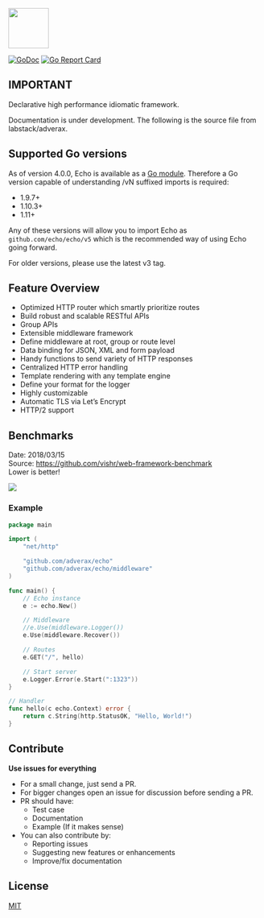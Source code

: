 <a href="https://echo.labstack.com"><img height="80" src="https://cdn.labstack.com/images/echo-logo.svg"></a>

[![GoDoc](http://img.shields.io/badge/go-documentation-blue.svg?style=flat-square)](http://godoc.org/github.com/adverax/echo)
[![Go Report Card](https://goreportcard.com/badge/github.com/adverax/echo?style=flat-square)](https://goreportcard.com/report/github.com/adverax/echo)

## IMPORTANT
Declarative high performance idiomatic framework.

Documentation is under development. 
The following is the source file from labstack/adverax.

## Supported Go versions

As of version 4.0.0, Echo is available as a [Go module](https://github.com/golang/go/wiki/Modules).
Therefore a Go version capable of understanding /vN suffixed imports is required:

- 1.9.7+
- 1.10.3+
- 1.11+

Any of these versions will allow you to import Echo as `github.com/echo/echo/v5` which is the recommended
way of using Echo going forward.

For older versions, please use the latest v3 tag.

## Feature Overview

- Optimized HTTP router which smartly prioritize routes
- Build robust and scalable RESTful APIs
- Group APIs
- Extensible middleware framework
- Define middleware at root, group or route level
- Data binding for JSON, XML and form payload
- Handy functions to send variety of HTTP responses
- Centralized HTTP error handling
- Template rendering with any template engine
- Define your format for the logger
- Highly customizable
- Automatic TLS via Let’s Encrypt
- HTTP/2 support

## Benchmarks

Date: 2018/03/15<br>
Source: https://github.com/vishr/web-framework-benchmark<br>
Lower is better!

<img src="https://i.imgur.com/I32VdMJ.png">

### Example

```go
package main

import (
	"net/http"

	"github.com/adverax/echo"
	"github.com/adverax/echo/middleware"
)

func main() {
	// Echo instance
	e := echo.New()

	// Middleware
	//e.Use(middleware.Logger())
	e.Use(middleware.Recover())

	// Routes
	e.GET("/", hello)

	// Start server
	e.Logger.Error(e.Start(":1323"))
}

// Handler
func hello(c echo.Context) error {
	return c.String(http.StatusOK, "Hello, World!")
}
```

## Contribute

**Use issues for everything**

- For a small change, just send a PR.
- For bigger changes open an issue for discussion before sending a PR.
- PR should have:
  - Test case
  - Documentation
  - Example (If it makes sense)
- You can also contribute by:
  - Reporting issues
  - Suggesting new features or enhancements
  - Improve/fix documentation

## License

[MIT](https://github.com/adverax/echo/blob/master/LICENSE)
